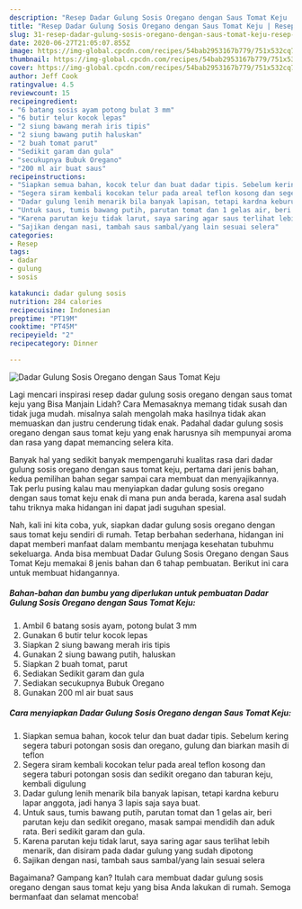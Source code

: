 ```yaml
---
description: "Resep Dadar Gulung Sosis Oregano dengan Saus Tomat Keju | Resep Membuat Dadar Gulung Sosis Oregano dengan Saus Tomat Keju Yang Paling Enak"
title: "Resep Dadar Gulung Sosis Oregano dengan Saus Tomat Keju | Resep Membuat Dadar Gulung Sosis Oregano dengan Saus Tomat Keju Yang Paling Enak"
slug: 31-resep-dadar-gulung-sosis-oregano-dengan-saus-tomat-keju-resep-membuat-dadar-gulung-sosis-oregano-dengan-saus-tomat-keju-yang-paling-enak
date: 2020-06-27T21:05:07.855Z
image: https://img-global.cpcdn.com/recipes/54bab2953167b779/751x532cq70/dadar-gulung-sosis-oregano-dengan-saus-tomat-keju-foto-resep-utama.jpg
thumbnail: https://img-global.cpcdn.com/recipes/54bab2953167b779/751x532cq70/dadar-gulung-sosis-oregano-dengan-saus-tomat-keju-foto-resep-utama.jpg
cover: https://img-global.cpcdn.com/recipes/54bab2953167b779/751x532cq70/dadar-gulung-sosis-oregano-dengan-saus-tomat-keju-foto-resep-utama.jpg
author: Jeff Cook
ratingvalue: 4.5
reviewcount: 15
recipeingredient:
- "6 batang sosis ayam potong bulat 3 mm"
- "6 butir telur kocok lepas"
- "2 siung bawang merah iris tipis"
- "2 siung bawang putih haluskan"
- "2 buah tomat parut"
- "Sedikit garam dan gula"
- "secukupnya Bubuk Oregano"
- "200 ml air buat saus"
recipeinstructions:
- "Siapkan semua bahan, kocok telur dan buat dadar tipis. Sebelum kering segera taburi potongan sosis dan oregano, gulung dan biarkan masih di teflon"
- "Segera siram kembali kocokan telur pada areal teflon kosong dan segera taburi potongan sosis dan sedikit oregano dan taburan keju, kembali digulung"
- "Dadar gulung lenih menarik bila banyak lapisan, tetapi kardna keburu lapar anggota, jadi hanya 3 lapis saja saya buat."
- "Untuk saus, tumis bawang putih, parutan tomat dan 1 gelas air, beri parutan keju dan sedikit oregano, masak sampai mendidih dan aduk rata. Beri sedikit garam dan gula."
- "Karena parutan keju tidak larut, saya saring agar saus terlihat lebih menarik, dan disiram pada dadar gulung yang sudah dipotong"
- "Sajikan dengan nasi, tambah saus sambal/yang lain sesuai selera"
categories:
- Resep
tags:
- dadar
- gulung
- sosis

katakunci: dadar gulung sosis 
nutrition: 284 calories
recipecuisine: Indonesian
preptime: "PT19M"
cooktime: "PT45M"
recipeyield: "2"
recipecategory: Dinner

---
```



![Dadar Gulung Sosis Oregano dengan Saus Tomat Keju](https://img-global.cpcdn.com/recipes/54bab2953167b779/751x532cq70/dadar-gulung-sosis-oregano-dengan-saus-tomat-keju-foto-resep-utama.jpg)

Lagi mencari inspirasi resep dadar gulung sosis oregano dengan saus tomat keju yang Bisa Manjain Lidah? Cara Memasaknya memang tidak susah dan tidak juga mudah. misalnya salah mengolah maka hasilnya tidak akan memuaskan dan justru cenderung tidak enak. Padahal dadar gulung sosis oregano dengan saus tomat keju yang enak harusnya sih mempunyai aroma dan rasa yang dapat memancing selera kita.



Banyak hal yang sedikit banyak mempengaruhi kualitas rasa dari dadar gulung sosis oregano dengan saus tomat keju, pertama dari jenis bahan, kedua pemilihan bahan segar sampai cara membuat dan menyajikannya. Tak perlu pusing kalau mau menyiapkan dadar gulung sosis oregano dengan saus tomat keju enak di mana pun anda berada, karena asal sudah tahu triknya maka hidangan ini dapat jadi suguhan spesial.


Nah, kali ini kita coba, yuk, siapkan dadar gulung sosis oregano dengan saus tomat keju sendiri di rumah. Tetap berbahan sederhana, hidangan ini dapat memberi manfaat dalam membantu menjaga kesehatan tubuhmu sekeluarga. Anda bisa membuat Dadar Gulung Sosis Oregano dengan Saus Tomat Keju memakai 8 jenis bahan dan 6 tahap pembuatan. Berikut ini cara untuk membuat hidangannya.

<!--inarticleads1-->

##### Bahan-bahan dan bumbu yang diperlukan untuk pembuatan Dadar Gulung Sosis Oregano dengan Saus Tomat Keju:

1. Ambil 6 batang sosis ayam, potong bulat 3 mm
1. Gunakan 6 butir telur kocok lepas
1. Siapkan 2 siung bawang merah iris tipis
1. Gunakan 2 siung bawang putih, haluskan
1. Siapkan 2 buah tomat, parut
1. Sediakan Sedikit garam dan gula
1. Sediakan secukupnya Bubuk Oregano
1. Gunakan 200 ml air buat saus




<!--inarticleads2-->

##### Cara menyiapkan Dadar Gulung Sosis Oregano dengan Saus Tomat Keju:

1. Siapkan semua bahan, kocok telur dan buat dadar tipis. Sebelum kering segera taburi potongan sosis dan oregano, gulung dan biarkan masih di teflon
1. Segera siram kembali kocokan telur pada areal teflon kosong dan segera taburi potongan sosis dan sedikit oregano dan taburan keju, kembali digulung
1. Dadar gulung lenih menarik bila banyak lapisan, tetapi kardna keburu lapar anggota, jadi hanya 3 lapis saja saya buat.
1. Untuk saus, tumis bawang putih, parutan tomat dan 1 gelas air, beri parutan keju dan sedikit oregano, masak sampai mendidih dan aduk rata. Beri sedikit garam dan gula.
1. Karena parutan keju tidak larut, saya saring agar saus terlihat lebih menarik, dan disiram pada dadar gulung yang sudah dipotong
1. Sajikan dengan nasi, tambah saus sambal/yang lain sesuai selera




Bagaimana? Gampang kan? Itulah cara membuat dadar gulung sosis oregano dengan saus tomat keju yang bisa Anda lakukan di rumah. Semoga bermanfaat dan selamat mencoba!
